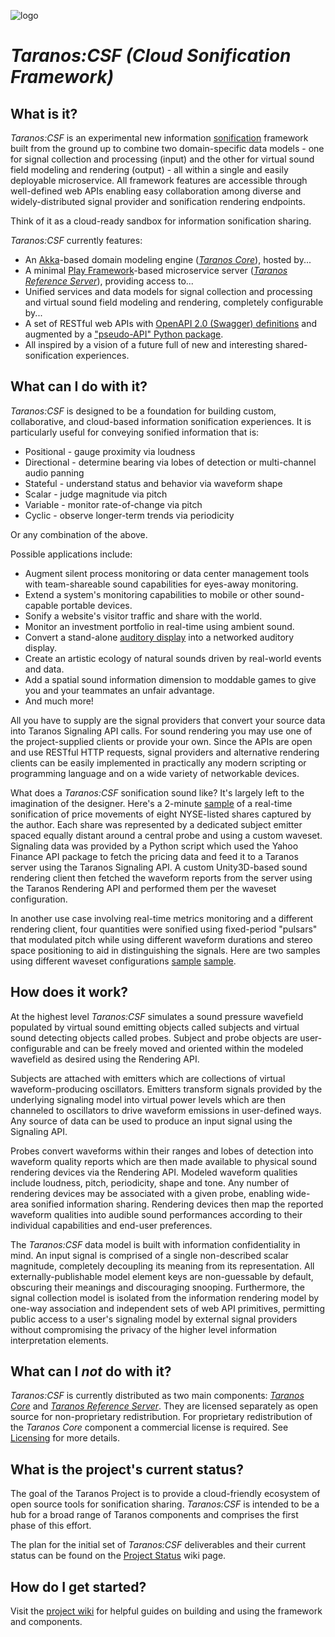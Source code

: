 ![logo](http://netrogenblue.com/taranos/taranos-logo1-p.png)

# *Taranos:CSF (Cloud Sonification Framework)*

## What is it?
_Taranos:CSF_ is an experimental new information [sonification](https://en.wikipedia.org/wiki/Sonification) framework built from the ground up to combine two domain-specific data models - one for signal collection and processing (input) and the other for virtual sound field modeling and rendering (output) - all within a single and easily deployable microservice.  All framework features are accessible through well-defined web APIs enabling easy collaboration among diverse and widely-distributed signal provider and sonification rendering endpoints.

Think of it as a cloud-ready sandbox for information sonification sharing.

_Taranos:CSF_ currently features:

- An [Akka](http://akka.io/)-based domain modeling engine ([*Taranos Core*](https://github.com/taranos/taranoscsf-core)), hosted by...
- A minimal [Play Framework](https://www.playframework.com/)-based microservice server ([*Taranos Reference Server*](https://github.com/taranos/taranoscsf-refserver)), providing access to...
- Unified services and data models for signal collection and processing and virtual sound field modeling and rendering, completely configurable by...
- A set of RESTful web APIs with [OpenAPI 2.0 (Swagger) definitions](https://github.com/taranos/taranoscsf-api/tree/master/OpenAPI/2.0) and augmented by a ["pseudo-API" Python package](https://github.com/taranos/taranoscsf-papi).
- All inspired by a vision of a future full of new and interesting shared-sonification experiences.

## What can I do with it?
_Taranos:CSF_ is designed to be a foundation for building custom, collaborative, and cloud-based information sonification experiences.  It is particularly useful for conveying sonified information that is:

- Positional - gauge proximity via loudness
- Directional - determine bearing via lobes of detection or multi-channel audio panning
- Stateful - understand status and behavior via waveform shape
- Scalar - judge magnitude via pitch
- Variable - monitor rate-of-change via pitch
- Cyclic - observe longer-term trends via periodicity

Or any combination of the above.

Possible applications include:

- Augment silent process monitoring or data center management tools with team-shareable sound capabilities for eyes-away monitoring.
- Extend a system's monitoring capabilities to mobile or other sound-capable portable devices.
- Sonify a website's visitor traffic and share with the world.
- Monitor an investment portfolio in real-time using ambient sound.
- Convert a stand-alone [auditory display](https://en.wikipedia.org/wiki/Auditory_display) into a networked auditory display.
- Create an artistic ecology of natural sounds driven by real-world events and data.
- Add a spatial sound information dimension to moddable games to give you and your teammates an unfair advantage.
- And much more!

All you have to supply are the signal providers that convert your source data into Taranos Signaling API calls.  For sound rendering you may use one of the project-supplied clients or provide your own.  Since the APIs are open and use RESTful HTTP requests, signal providers and alternative rendering clients can be easily implemented in practically any modern scripting or programming language and on a wide variety of networkable devices.

What does a _Taranos:CSF_ sonification sound like?  It's largely left to the imagination of the designer.  Here's a 2-minute [sample](https://s3.amazonaws.com/netrogenblue-share-1/Taranos/Sample1.mp3) of a real-time sonification of price movements of eight NYSE-listed shares captured by the author.  Each share was represented by a dedicated subject emitter spaced equally distant around a central probe and using a custom waveset.  Signaling data was provided by a Python script which used the Yahoo Finance API package to fetch the pricing data and feed it to a Taranos server using the Taranos Signaling API.  A custom Unity3D-based sound rendering client then fetched the waveform reports from the server using the Taranos Rendering API and performed them per the waveset configuration.

In another use case involving real-time metrics monitoring and a different rendering client, four quantities were sonified using fixed-period "pulsars" that modulated pitch while using different waveform durations and stereo space positioning to aid in distinguishing the signals.  Here are two samples using different waveset configurations [sample](https://s3.amazonaws.com/netrogenblue-share-1/Taranos/Sample2.mp3) [sample](https://s3.amazonaws.com/netrogenblue-share-1/Taranos/Sample3.mp3).

## How does it work?
At the highest level _Taranos:CSF_ simulates a sound pressure wavefield populated by virtual sound emitting objects called subjects and virtual sound detecting objects called probes.  Subject and probe objects are user-configurable and can be freely moved and oriented within the modeled wavefield as desired using the Rendering API.

Subjects are attached with emitters which are collections of virtual waveform-producing oscillators.  Emitters transform signals provided by the underlying signaling model into virtual power levels which are then channeled to oscillators to drive waveform emissions in user-defined ways. Any source of data can be used to produce an input signal using the Signaling API.

Probes convert waveforms within their ranges and lobes of detection into waveform quality reports which are then made available to physical sound rendering devices via the Rendering API.  Modeled waveform qualities include loudness, pitch, periodicity, shape and tone.  Any number of rendering devices may be associated with a given probe, enabling wide-area sonified information sharing.  Rendering devices then map the reported waveform qualities into audible sound performances according to their individual capabilities and end-user preferences.

The _Taranos:CSF_ data model is built with information confidentiality in mind.  An input signal is comprised of a single non-described scalar magnitude, completely decoupling  its meaning from its representation.  All externally-publishable model element keys are non-guessable by default, obscuring their meanings and discouraging snooping.  Furthermore, the signal collection model is isolated from the information rendering model by one-way association and independent sets of web API primitives, permitting public access to a user's signaling model by external signal providers without compromising the privacy of the higher level information interpretation elements.

## What can I *not* do with it?
_Taranos:CSF_ is currently distributed as two main components:  [*Taranos Core*](https://github.com/taranos/taranoscsf-core) and [*Taranos Reference Server*](https://github.com/taranos/taranoscsf-refserver).  They are licensed separately as open source for non-proprietary redistribution.  For proprietary redistribution of the *Taranos Core* component a commercial license is required.  See [Licensing](Licensing.md) for more details.  

## What is the project's current status?
The goal of the Taranos Project is to provide a cloud-friendly ecosystem of open source tools for sonification sharing.  _Taranos:CSF_ is intended to be a hub for a broad range of Taranos components and comprises the first phase of this effort.

The plan for the initial set of _Taranos:CSF_ deliverables and their current status can be found on the [Project Status](https://github.com/taranos/taranoscsf/wiki/Project-Status) wiki page.

## How do I get started?
Visit the [project wiki](https://github.com/taranos/taranoscsf/wiki) for helpful guides on building and using the framework and components.

